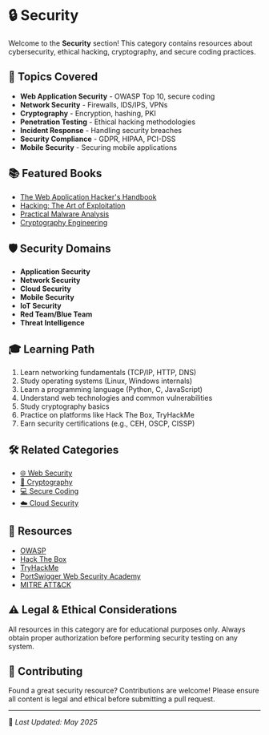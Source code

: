 # 🔒 Security

Welcome to the **Security** section! This category contains resources about cybersecurity, ethical hacking, cryptography, and secure coding practices.

## 📖 Topics Covered

- **Web Application Security** - OWASP Top 10, secure coding
- **Network Security** - Firewalls, IDS/IPS, VPNs
- **Cryptography** - Encryption, hashing, PKI
- **Penetration Testing** - Ethical hacking methodologies
- **Incident Response** - Handling security breaches
- **Security Compliance** - GDPR, HIPAA, PCI-DSS
- **Mobile Security** - Securing mobile applications

## 📚 Featured Books

- [The Web Application Hacker's Handbook](https://github.com/fagun18/Books-Collection/tree/main/Security)
- [Hacking: The Art of Exploitation](https://github.com/fagun18/Books-Collection/tree/main/Security)
- [Practical Malware Analysis](https://github.com/fagun18/Books-Collection/tree/main/Security)
- [Cryptography Engineering](https://github.com/fagun18/Books-Collection/tree/main/Security)

## 🛡️ Security Domains

- **Application Security**
- **Network Security**
- **Cloud Security**
- **Mobile Security**
- **IoT Security**
- **Red Team/Blue Team**
- **Threat Intelligence**

## 🎓 Learning Path

1. Learn networking fundamentals (TCP/IP, HTTP, DNS)
2. Study operating systems (Linux, Windows internals)
3. Learn a programming language (Python, C, JavaScript)
4. Understand web technologies and common vulnerabilities
5. Study cryptography basics
6. Practice on platforms like Hack The Box, TryHackMe
7. Earn security certifications (e.g., CEH, OSCP, CISSP)

## 🛠️ Related Categories

- [🌐 Web Security](https://github.com/fagun18/Books-Collection/tree/main/Security/Web%20Security)
- [🔐 Cryptography](https://github.com/fagun18/Books-Collection/tree/main/Security/Cryptography)
- [💻 Secure Coding](https://github.com/fagun18/Books-Collection/tree/main/Programming/Secure%20Coding)
- [☁️ Cloud Security](https://github.com/fagun18/Books-Collection/tree/main/Cloud%20Computing/Security)

## 🔗 Resources

- [OWASP](https://owasp.org/)
- [Hack The Box](https://www.hackthebox.com/)
- [TryHackMe](https://tryhackme.com/)
- [PortSwigger Web Security Academy](https://portswigger.net/web-security)
- [MITRE ATT&CK](https://attack.mitre.org/)

## ⚠️ Legal & Ethical Considerations

All resources in this category are for educational purposes only. Always obtain proper authorization before performing security testing on any system.

## 🤝 Contributing

Found a great security resource? Contributions are welcome! Please ensure all content is legal and ethical before submitting a pull request.

---
📅 *Last Updated: May 2025*
